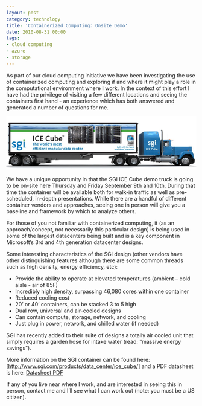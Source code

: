 ```yaml
---
layout: post
category: technology
title: 'Containerized Computing: Onsite Demo'
date: 2010-08-31 00:00
tags:
- cloud computing
- azure
- storage
---
```


As part of our cloud computing initiative we have been investigating the use of containerized computing and exploring if 
and where it might play a role in the computational environment where I work. In the context of this effort I have had 
the privilege of visiting a few different locations and seeing the containers first hand - an experience which has both 
answered and generated a number of questions for me.

<img alt='icecube' src='/images/header_icecube.jpg' class='blogimage img-responsive'>

We have a unique opportunity in that the SGI ICE Cube demo truck is going to be on-site here Thursday and Friday 
September 9th and 10th. During that time the container will be available both for walk-in traffic as well as 
pre-scheduled, in-depth presentations. While there are a handful of different container vendors and approaches, seeing 
one in person will give you a baseline and framework by which to analyze others.

For those of you not familiar with containerized computing, it (as an approach/concept, not necessarily this particular 
design) is being used in some of the largest datacenters being built and is a key component in Microsoft’s 3rd and 4th 
generation datacenter designs.

Some interesting characteristics of the SGI design (other vendors have other distinguishing features although there are 
some common threads such as high density, energy efficiency, etc):

- Provide the ability to operate at elevated temperatures (ambient – cold aisle - air of 85F)
- Incredibly high density, surpassing 46,080 cores within one container
- Reduced cooling cost
- 20’ or 40’ containers, can be stacked 3 to 5 high
- Dual row, universal and air-cooled designs
- Can contain compute, storage, network, and cooling
- Just plug in power, network, and chilled water (if needed)

SGI has recently added to their suite of designs a totally air cooled unit that simply requires a garden hose for 
intake water (read: “massive energy savings”).

More information on the SGI container can be found here: [http://www.sgi.com/products/data_center/ice_cube/] and a PDF 
datasheet is here: [Datasheet PDF](http://www.sgi.com/pdfs/4160.pdf)

If any of you live near where I work, and are interested in seeing this in person, contact me and I’ll see what I can 
work out (note: you must be a US citizen).
